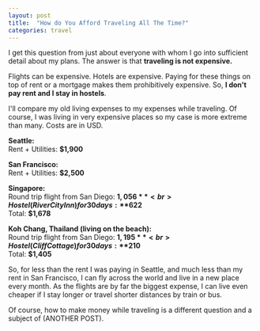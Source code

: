 ```yaml
---
layout: post
title:  "How do You Afford Traveling All The Time?"
categories: travel
---
```


I get this question from just about everyone with whom I go into sufficient detail about my plans. The answer is that <b>traveling is not expensive.</b>

Flights can be expensive. Hotels are expensive. Paying for these things on top of rent or a mortgage makes them prohibitively expensive. So, <b>I don't pay rent and I stay in hostels</b>.

I'll compare my old living expenses to my expenses while traveling. Of course, I was living in very expensive places so my case is more extreme than many. Costs are in USD.

**Seattle:**<br>
Rent + Utilities: **$1,900**

**San Francisco:**<br>
Rent + Utilities: **$2,500**

**Singapore:**<br>
Round trip flight from San Diego: **$1,056**<br>
Hostel (River City Inn) for 30 days: **$622**<br>
Total: **$1,678**

**Koh Chang, Thailand (living on the beach):**<br>
Round trip flight from San Diego: **$1,195**<br>
Hostel (Cliff Cottage) for 30 days: **$210**<br>
Total: **$1,405**

So, for less than the rent I was paying in Seattle, and much less than my rent in San Francisco, I can fly across the world and live in a new place every month. As the flights are by far the biggest expense, I can live even cheaper if I stay longer or travel shorter distances by train or bus.

Of course, how to make money while traveling is a different question and a subject of (ANOTHER POST).